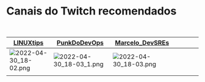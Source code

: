 # Canais do Twitch recomendados
<br>


|[**LINUXtips**](https://www.twitch.tv/linuxtips)|[**PunkDoDevOps**](https://www.twitch.tv/punkdodevops)|[Marcelo_DevSREs](https://www.twitch.tv/marcelo_devsres)|  |  |  |  |
|--|--|--|--|--|--|--|
|![2022-04-30_18-02.png](https://drive.google.com/uc?export=view&id=1pNMd_MTO_pLonqhd9FO0cbJTGE681xcG)|![2022-04-30_18-03_1.png](https://drive.google.com/uc?export=view&id=1HB7ckjoZpO8XGpkiow3Lqe-7rVducTJH)|![2022-04-30_18-03.png](https://drive.google.com/uc?export=view&id=1EPCXY1DIn1up0VZ3YoHq42rq7sMrRkx3)|  |  |  |  |
|  |  |  |  |  |  |  |




